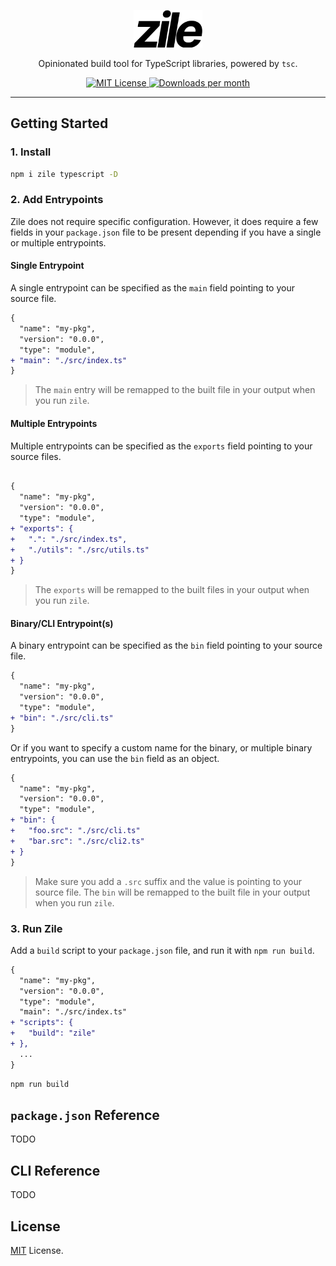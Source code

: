 <p align="center">
  <a href="https://wagmi.sh">
    <picture>
      <source media="(prefers-color-scheme: dark)" srcset="https://raw.githubusercontent.com/wevm/zile/main/.github/lockup-dark.svg">
      <img alt="zile logo" src="https://raw.githubusercontent.com/wevm/zile/main/.github/lockup-light.svg" width="auto" height="60">
    </picture>
  </a>
</p>

<p align="center">
  Opinionated build tool for TypeScript libraries, powered by <code>tsc</code>.
<p>

<p align="center">
  <a href="https://github.com/wevm/zile/blob/main/LICENSE">
    <picture>
      <source media="(prefers-color-scheme: dark)" srcset="https://img.shields.io/npm/l/zile?colorA=21262d&colorB=21262d">
      <img src="https://img.shields.io/npm/l/zile?colorA=f6f8fa&colorB=f6f8fa" alt="MIT License">
    </picture>
  </a>
  <a href="https://www.npmjs.com/package/zile">
    <picture>
      <source media="(prefers-color-scheme: dark)" srcset="https://img.shields.io/npm/dm/zile?colorA=21262d&colorB=21262d">
      <img src="https://img.shields.io/npm/dm/zile?colorA=f6f8fa&colorB=f6f8fa" alt="Downloads per month">
    </picture>
  </a>
</p>

---

## Getting Started

### 1. Install

```sh
npm i zile typescript -D
```

### 2. Add Entrypoints

Zile does not require specific configuration. However, it does require a few fields in your `package.json` file to be present depending if you have a single or multiple entrypoints.

#### Single Entrypoint

A single entrypoint can be specified as the `main` field pointing to your source file.

```diff
{
  "name": "my-pkg",
  "version": "0.0.0",
  "type": "module",
+ "main": "./src/index.ts"
}
```

> The `main` entry will be remapped to the built file in your output when you run `zile`.

#### Multiple Entrypoints

Multiple entrypoints can be specified as the `exports` field pointing to your source files.

```diff

{
  "name": "my-pkg",
  "version": "0.0.0",
  "type": "module",
+ "exports": {
+   ".": "./src/index.ts",
+   "./utils": "./src/utils.ts"
+ }
}
```

> The `exports` will be remapped to the built files in your output when you run `zile`.

#### Binary/CLI Entrypoint(s)

A binary entrypoint can be specified as the `bin` field pointing to your source file.

```diff
{
  "name": "my-pkg",
  "version": "0.0.0",
  "type": "module",
+ "bin": "./src/cli.ts"
}
```

Or if you want to specify a custom name for the binary, or multiple binary entrypoints, you can use the `bin` field as an object.

```diff
{
  "name": "my-pkg",
  "version": "0.0.0",
  "type": "module",
+ "bin": {
+   "foo.src": "./src/cli.ts"
+   "bar.src": "./src/cli2.ts"
+ }
}
```

> Make sure you add a `.src` suffix and the value is pointing to your source file. The `bin` will be remapped to the built file in your output when you run `zile`.

### 3. Run Zile

Add a `build` script to your `package.json` file, and run it with `npm run build`.

```diff
{
  "name": "my-pkg",
  "version": "0.0.0",
  "type": "module",
  "main": "./src/index.ts"
+ "scripts": {
+   "build": "zile"
+ },
  ...
}
```

```sh
npm run build
```

## `package.json` Reference

TODO

## CLI Reference

TODO

## License

[MIT](./LICENSE) License.


